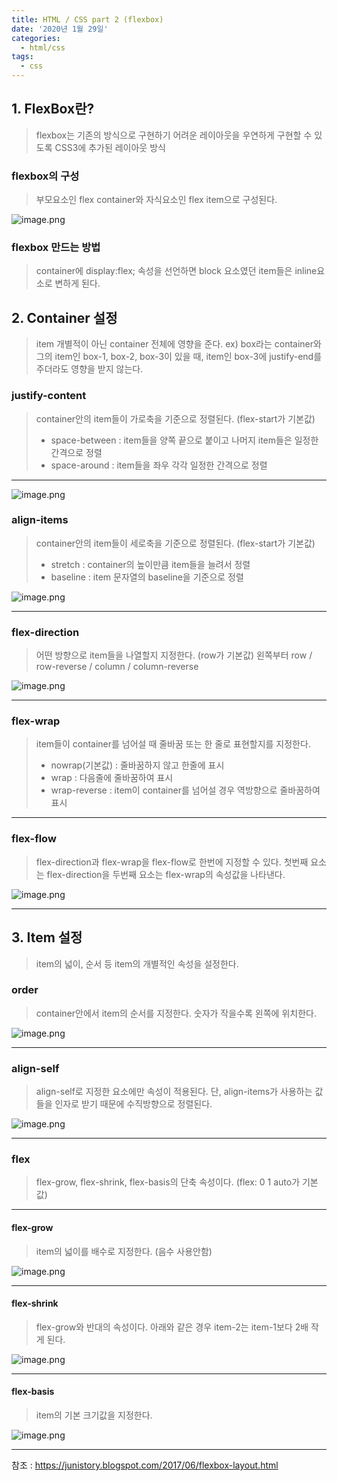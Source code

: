 ```yaml
---
title: HTML / CSS part 2 (flexbox)
date: '2020년 1월 29일'
categories:
  - html/css
tags:
  - css
---
```


## 1. FlexBox란?

> flexbox는 기존의 방식으로 구현하기 어려운 레이아웃을 우연하게 구현할 수 있도록 CSS3에 추가된 레이아웃 방식

### flexbox의 구성

> 부모요소인 flex container와 자식요소인 flex item으로 구성된다.

![image.png](https://images.velog.io/post-images/ppl8709/06b1e5e0-428f-11ea-954c-2f896f9f7c7c/image.png)

### flexbox 만드는 방법

> container에 display:flex; 속성을 선언하면 block 요소였던 item들은 inline요소로 변하게 된다.

## 2. Container 설정

> item 개별적이 아닌 container 전체에 영향을 준다.
> ex) box라는 container와 그의 item인 box-1, box-2, box-3이 있을 때, item인 box-3에 justify-end를 주더라도 영향을 받지 않는다.

### justify-content

> container안의 item들이 가로축을 기준으로 정렬된다. (flex-start가 기본값)
>
> - space-between : item들을 양쪽 끝으로 붙이고 나머지 item들은 일정한 간격으로 정렬
> - space-around : item들을 좌우 각각 일정한 간격으로 정렬

---

![image.png](https://images.velog.io/post-images/ppl8709/74de1750-428f-11ea-a087-77a9e605a7b0/image.png)

### align-items

> container안의 item들이 세로축을 기준으로 정렬된다. (flex-start가 기본값)
>
> - stretch : container의 높이만큼 item들을 늘려서 정렬
> - baseline : item 문자열의 baseline을 기준으로 정렬

![image.png](https://images.velog.io/post-images/ppl8709/1985bba0-4290-11ea-a7b7-9d75f838c5bb/image.png)

---

### flex-direction

> 어떤 방향으로 item들을 나열할지 지정한다. (row가 기본값)
> 왼쪽부터 row / row-reverse / column / column-reverse

![image.png](https://images.velog.io/post-images/ppl8709/ea112f20-4290-11ea-8fb4-7bddcf1bd6b1/image.png)

---

### flex-wrap

> item들이 container를 넘어설 때 줄바꿈 또는 한 줄로 표현할지를 지정한다.
>
> - nowrap(기본값) : 줄바꿈하지 않고 한줄에 표시
> - wrap : 다음줄에 줄바꿈하여 표시
> - wrap-reverse : item이 container를 넘어설 경우 역방향으로 줄바꿈하여 표시

---

### flex-flow

> flex-direction과 flex-wrap을 flex-flow로 한번에 지정할 수 있다.
> 첫번째 요소는 flex-direction을 두번째 요소는 flex-wrap의 속성값을 나타낸다.

![image.png](https://images.velog.io/post-images/ppl8709/849b1ab0-4291-11ea-8fb4-7bddcf1bd6b1/image.png)

---

## 3. Item 설정

> item의 넓이, 순서 등 item의 개별적인 속성을 설정한다.

### order

> container안에서 item의 순서를 지정한다. 숫자가 작을수록 왼쪽에 위치한다.

![image.png](https://images.velog.io/post-images/ppl8709/3dab33f0-4292-11ea-a3bf-dfdf70119473/image.png)

---

### align-self

> align-self로 지정한 요소에만 속성이 적용된다. 단, align-items가 사용하는 값들을 인자로 받기 때문에 수직방향으로 정렬된다.

![image.png](https://images.velog.io/post-images/ppl8709/99639480-4292-11ea-a3bf-dfdf70119473/image.png)

---

### flex

> flex-grow, flex-shrink, flex-basis의 단축 속성이다. (flex: 0 1 auto가 기본값)

---

#### flex-grow

> item의 넓이를 배수로 지정한다. (음수 사용안함)

![image.png](https://images.velog.io/post-images/ppl8709/c41d6d30-4293-11ea-8efc-61c7a582211e/image.png)

---

#### flex-shrink

> flex-grow와 반대의 속성이다.
> 아래와 같은 경우 item-2는 item-1보다 2배 작게 된다.

![image.png](https://images.velog.io/post-images/ppl8709/f95cdda0-4293-11ea-8efc-61c7a582211e/image.png)

---

#### flex-basis

> item의 기본 크기값을 지정한다.

![image.png](https://images.velog.io/post-images/ppl8709/262b5af0-4294-11ea-a2e9-99572f34b354/image.png)

---

참조 : https://junistory.blogspot.com/2017/06/flexbox-layout.html

